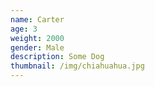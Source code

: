 ```yaml
---
name: Carter
age: 3
weight: 2000
gender: Male
description: Some Dog
thumbnail: /img/chiahuahua.jpg
---
```


